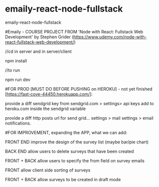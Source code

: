 # emaily-react-node-fullstack
emaily-react-node-fullstack

#Emaily - COURSE PROJECT FROM 'Node with React: Fullstack Web Development' by Stephen Grider (https://www.udemy.com/node-with-react-fullstack-web-development/)

//cd in server and in server/client

npm install 

//to run

npm run dev

#FOR PROD [MUST DO BEFORE PUSHING on HEROKU] - not yet finished [https://fast-cove-44450.herokuapp.com/]:

provide a diff sendgrid key from sendgrid.com > settings> api keys add to heroku.com inside the sendgrid variable

provide a diff http posts url for send grid... settings > mail settings > email notifications.

#FOR IMPROVEMENT, expanding the APP, what we can add:

FRONT END improve the design of the survey list (maybe bar/pie chart)

BACK END allow users to delete surveys that have been created

FRONT + BACK allow users to specify the from field on survey emails

FRONT allow client side sorting of surveys

FRONT + BACK allow surveys to be created in draft mode
